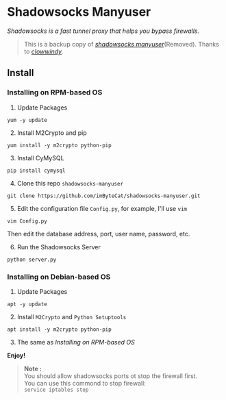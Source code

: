 # Shadowsocks Manyuser
_Shadowsocks is a fast tunnel proxy that helps you bypass firewalls._

> This is a backup copy of _[shadowsocks manyuser](https://github.com/shadowsocks/shadowsocks)_(Removed).
> Thanks to _[clowwindy](https://github.com/clowwindy)_.

## Install

### Installing on RPM-based OS
1. Update Packages
```
yum -y update
```

2. Install M2Crypto and pip
```
yum install -y m2crypto python-pip
```

3. Install CyMySQL
```
pip install cymysql
```

4. Clone this repo `shadowsocks-manyuser`
```
git clone https://github.com/imByteCat/shadowsocks-manyuser.git
```

5. Edit the configuration file `Config.py`, for example, I'll use `vim`
```
vim Config.py
```
Then edit the database address, port, user name, password, etc.

6. Run the Shadowsocks Server   
```
python server.py
```

### Installing on Debian-based OS
1. Update Packages
```
apt -y update
```

2. Install `M2Crypto` and `Python Setuptools`
```
apt install -y m2crypto python-pip
```

3. The same as _Installing on RPM-based OS_

**Enjoy!**

> **Note :**  
> You should allow shadowsocks ports ot stop the firewall first.  
> You can use this commond to stop firewall:  
> `service iptables stop`
